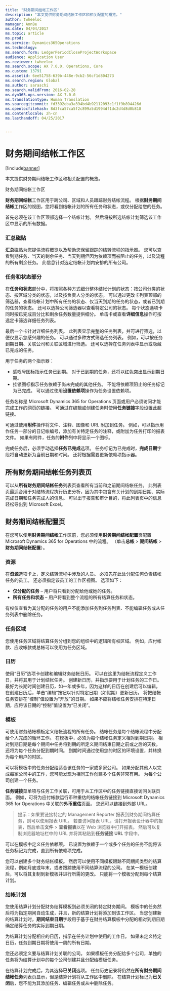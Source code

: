 ```yaml
---
title: "财务期间结帐工作区"
description: "本文提供财务期间结帐工作区和相关配置的概览。"
author: twheeloc
manager: AnnBe
ms.date: 04/04/2017
ms.topic: article
ms.prod: 
ms.service: Dynamics365Operations
ms.technology: 
ms.search.form: LedgerPeriodCloseProjectWorkspace
audience: Application User
ms.reviewer: twheeloc
ms.search.scope: AX 7.0.0, Operations, Core
ms.custom: 13791
ms.assetid: 6ee51758-639b-448e-9cb2-56cf1d804273
ms.search.region: Global
ms.author: saraschi
ms.search.validFrom: 2016-02-28
ms.dyn365.ops.version: AX 7.0.0
ms.translationtype: Human Translation
ms.sourcegitcommit: fd3392eba3a394bd4b92112093c1f1f9b894426d
ms.openlocfilehash: 8d3fca57ca5f2c899a5d1994df1dc2d4d8d0b818
ms.contentlocale: zh-cn
ms.lasthandoff: 04/25/2017


---
```


# <a name="financial-period-close-workspace"></a>财务期间结帐工作区

[!include[banner](../includes/banner.md)]


本文提供财务期间结帐工作区和相关配置的概览。

财务期间结帐工作区

**财务期间结帐**工作区用于跨公司、区域和人员跟踪财务结帐流程。 根据**财务期间结帐**工作区的视图，您将看到结帐计划的所有任务和状态，或仅分配给您的任务。 

首先必须在该工作区顶部选择一个结帐计划。 然后将按所选结帐计划筛选该工作区中显示的所有数据。

### <a name="summary-tiles"></a>汇总磁贴

**汇总**磁贴为您提供流程概览以及帮助您保留跟踪的结转流程的指示器。 您可以查看到期任务、当天的剩余任务、当天到期但因为依赖项而被阻止的任务，以及流程的所有剩余任务。 此信息针对选定结帐计划内安排的所有公司。

### <a name="tasks-and-status-section"></a>任务和状态部分

在**任务和状态**部分中，将按照各种方式细分整体结帐计划的状态：按公司分类的状态、按区域分类的状态，以及按负责人分类的状态。 可以通过更改卡列表顶部的筛选器，查看结帐计划中所有任务的状态、仅当天到期的任务的状态，或者已到期的任务的状态。 还可以选择公司筛选器以查看特定公司的状态。 每个状态选项卡同时按已完成百分比和剩余任务数量提供细分。 单击卡或查看**详细信息**操作可按选定卡筛选详细任务列表。 

最后一个卡针对详细任务列表。 此列表显示完整的任务列表，并可进行筛选，以便仅显示您感兴趣的任务。 可以通过多种方式筛选任务列表。 例如，可以按任务到期日期、关联公司和关联区域进行筛选。 还可以选择在任务列表中显示或隐藏已完成的任务。 

用于任务的两个指示器：

-   感叹号图标指示任务已到期。 对于已到期的任务，还将以红色突出显示到期日期。
-   挂锁图标指示任务依赖于尚未完成的其他任务。 不能将依赖项阻止的任务标记为已完成。 可以通过使用**设置依赖项**操作为任务设置依赖项。

任务名称是 Microsoft Dynamics 365 for Operations 页面或用户必须访问才能完成工作的网页的链接。 可通过在编辑或创建任务时使用**任务链接**字段设置此超链接。 

可通过使用**附件**操作将文件、注释、图像和 URL 附加到任务。 例如，可以指示用作任务一部分的日记帐编号，添加有关特定任务的注释，或附加为任务打印的报表文件。 如果有附件，任务的**附件**列中将显示一个图标。 

完成任务后，必须手动选择**任务已完成**选项。 任务标记为已完成时，**完成日期**字段将自动更新为当前日期和时间。 还将根据需要更新依赖项指示器。

## <a name="all-financial-period-close-tasks-list-page"></a>所有财务期间结帐任务列表页
可以从**所有财务期间结帐任务**列表页查看所有当前和之前期间结帐任务。 此列表页最适合用于对结转流程执行历史分析，因为其中包含有关计划的到期日期、实际完成日期和任务完成人的信息。 可以出于报告和审计目的，将此列表页中的信息轻松导出到 Microsoft Excel。

## <a name="financial-period-close-configuration-page"></a>财务期间结帐配置页
在您可以使用**财务期间结帐**工作区前，您必须使用**财务期间结帐配置**页配置 Microsoft Dynamics 365 for Operations 中的流程。 （单击**总帐** &gt; **期间结帐** &gt; **财务期间结帐配置**）。

### <a name="resources"></a>资源

在**资源**选项卡上，定义结转流程中涉及的人员。 必须先在此处分配任何负责结帐任务的员工。 还必须指定该员工的工作区视图。 选项如下：

-   **仅分配的任务** – 用户将只看到分配给他或她的任务。
-   **所有任务和状态** – 用户将看到整个流程的所有结算任务和状态。

有权仅查看为其分配的任务的用户不能添加任务到任务列表、不能编辑任务或从任务列表中删除任务。

### <a name="task-areas"></a>任务区域

您使用任务区域将结算任务分组到您的组织中的逻辑所有权区域。 例如，应付帐款、应收帐款或总帐可以使用为任务区域。

### <a name="calendars"></a>日历

使用“日历”选项卡创建和编辑财务结帐日历。  可以在这里为结帐流程定义工作日，并将其用于计划结帐任务。  创建新日历，并指示要用于计划任务的工作日。  最好为长期时间创建日历，如一年或多年，因为这样的日历在创建后可以编辑。  在创建日历后，单击“编辑”按钮以针对特定日期（如假期）更新日历。  将把结帐任务安排在“控制”值设置为“开放”的日期。  如果不应将结帐任务安排在特定日期，应将该日期的“控制”值设置为“已关闭”。

### <a name="templates"></a>模板

可使用财务结帐模板定义结帐流程的所有任务。 结帐任务是每个结帐流程中分配给个人完成的循环工作。 在模板中，必须为每个结帐任务定义相对到期日期。 相对到期日期是每个期间中任务将到期的所定义期间结束日期之前或之后的天数。 还将为每个任务分配到期时间。 到期时间通过使用您的时区的环境设置，并转换为每个用户的时区。 

可以将模板中的任务分配给适合该任务的一家或多家公司。 如果分配其他人以完成每家公司中的工作，您可能发现为相同工作创建多个任务非常有用。 为每个公司创建一个任务。 

**任务链接**菜单项与任务工作关联，可用于从工作区中的任务链接直接访问关联页面。 例如，可将为应付帐款运行币种重估的结帐任务链接到 Microsoft Dynamics 365 for Operations 中关联的**外币重估**页面。 您还可以链接到外部 URL。 

> 提示：如果要链接特定的 Management Reporter 报表到财务期间结算任务，则可以使用报表 URL。 若要访问报表 URL，请打开报表设计器中的报表，然后单击**文件** &gt; **查看报表**以在 Web 浏览器中打开报表。 然后可以复制浏览器地址栏中的 URL 并将其粘贴到**任务链接** **URL** 字段中。 

可以在模板中定义任务依赖项。 已设置为依赖于一个或多个任务的任务不能将该任务标记为完成，直到所有依赖项完成。 

您可以创建多个财务结帐模板。 然后可以使用不同模板跟踪不同期间类型的结算流程，例如月底或年末，或者跟踪使用不同结算流程的公司。 在某一模板创建后，可以将其复制到新模板并进行所需的更改。 只能将一个模板分配到每个结算计划。

### <a name="closing-schedules"></a>结帐计划

您使用结算计划分配财务结算模板到必须关闭的特定财务期间。 模板中的任务然后将为指定期间自动生成，并且，新的结算计划将添加到该工作区。 当您创建新的结算计划时，**期间结束日期**字段用于基于在财务结算模板中分配的相对到期日期确定结算任务的实际到期日期。 

为结算计划分配相应的日历，指示在任务计划中使用的工作日。 如果未定义特定日历，任务到期日期将使用一周的所有日期。 

您还必须定义要与结算计划关联的公司。 如果模板任务分配给多个公司，单独的任务将为结算计划中的每个公司创建并且分配给模板任务。 

在结算计划完成后，为其选择**已关闭**选项。 任务历史记录将仍然在**所有财务期间结帐任务**列表页显示，但是结算计划将从工作区中删除。 在结算计划标记为**已关闭**后，您不能为其添加任务、编辑任务或从中删除任务。





